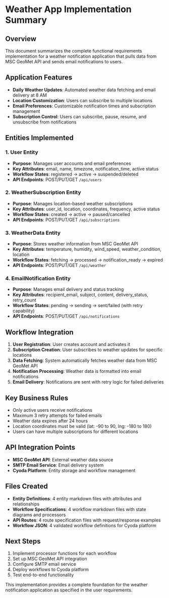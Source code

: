 # Weather App Implementation Summary

## Overview
This document summarizes the complete functional requirements implementation for a weather notification application that pulls data from MSC GeoMet API and sends email notifications to users.

## Application Features
- **Daily Weather Updates**: Automated weather data fetching and email delivery at 8 AM
- **Location Customization**: Users can subscribe to multiple locations
- **Email Preferences**: Customizable notification times and subscription management
- **Subscription Control**: Users can subscribe, pause, resume, and unsubscribe from notifications

## Entities Implemented

### 1. User Entity
- **Purpose**: Manages user accounts and email preferences
- **Key Attributes**: email, name, timezone, notification_time, active status
- **Workflow States**: registered → active → suspended/deleted
- **API Endpoints**: POST/PUT/GET `/api/users`

### 2. WeatherSubscription Entity
- **Purpose**: Manages location-based weather subscriptions
- **Key Attributes**: user_id, location, coordinates, frequency, active status
- **Workflow States**: created → active → paused/cancelled
- **API Endpoints**: POST/PUT/GET `/api/subscriptions`

### 3. WeatherData Entity
- **Purpose**: Stores weather information from MSC GeoMet API
- **Key Attributes**: temperature, humidity, wind_speed, weather_condition, location
- **Workflow States**: fetching → processed → notification_ready → expired
- **API Endpoints**: POST/PUT/GET `/api/weather`

### 4. EmailNotification Entity
- **Purpose**: Manages email delivery and status tracking
- **Key Attributes**: recipient_email, subject, content, delivery_status, retry_count
- **Workflow States**: pending → sending → sent/failed (with retry capability)
- **API Endpoints**: POST/PUT/GET `/api/notifications`

## Workflow Integration
1. **User Registration**: User creates account and activates it
2. **Subscription Creation**: User subscribes to weather updates for specific locations
3. **Data Fetching**: System automatically fetches weather data from MSC GeoMet API
4. **Notification Processing**: Weather data is formatted into email notifications
5. **Email Delivery**: Notifications are sent with retry logic for failed deliveries

## Key Business Rules
- Only active users receive notifications
- Maximum 3 retry attempts for failed emails
- Weather data expires after 24 hours
- Location coordinates must be valid (lat: -90 to 90, lng: -180 to 180)
- Users can have multiple subscriptions for different locations

## API Integration Points
- **MSC GeoMet API**: External weather data source
- **SMTP Email Service**: Email delivery system
- **Cyoda Platform**: Entity storage and workflow management

## Files Created
- **Entity Definitions**: 4 entity markdown files with attributes and relationships
- **Workflow Specifications**: 4 workflow markdown files with state diagrams and processors
- **API Routes**: 4 route specification files with request/response examples
- **Workflow JSON**: 4 validated workflow definitions for Cyoda platform

## Next Steps
1. Implement processor functions for each workflow
2. Set up MSC GeoMet API integration
3. Configure SMTP email service
4. Deploy workflows to Cyoda platform
5. Test end-to-end functionality

This implementation provides a complete foundation for the weather notification application as specified in the user requirements.
